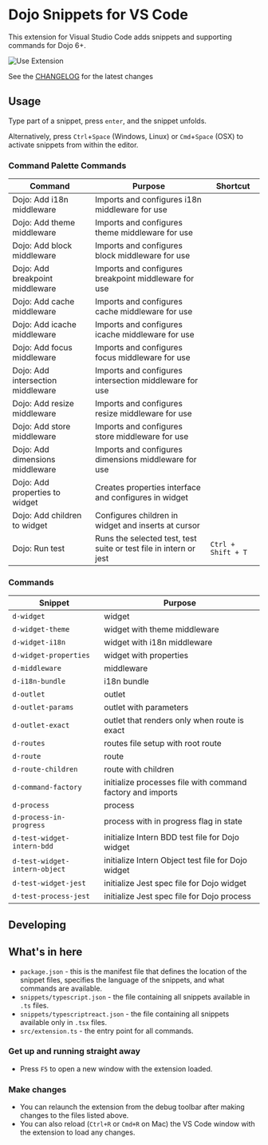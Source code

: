 # Dojo Snippets for VS Code

This extension for Visual Studio Code adds snippets and supporting commands for Dojo 6+.

![Use Extension](https://github.com/dojo/tools/raw/master/vscode-snippets/images/use-extension.gif)

See the [CHANGELOG](https://github.com/dojo/tools/blob/master/vscode-snippets/CHANGELOG.md) for the latest changes

## Usage

Type part of a snippet, press `enter`, and the snippet unfolds.

Alternatively, press `Ctrl`+`Space` (Windows, Linux) or `Cmd`+`Space` (OSX) to activate snippets from within the editor.

### Command Palette Commands

| Command                              | Purpose                                                           | Shortcut           |
| -------------------------------------| ----------------------------------------------------------------- | ------------------ |
| Dojo: Add i18n middleware            | Imports and configures i18n middleware for use                    |                    |
| Dojo: Add theme middleware           | Imports and configures theme middleware for use                   |                    |
| Dojo: Add block middleware           | Imports and configures block middleware for use                   |                    |
| Dojo: Add breakpoint middleware      | Imports and configures breakpoint middleware for use              |                    |
| Dojo: Add cache middleware           | Imports and configures cache middleware for use                   |                    |
| Dojo: Add icache middleware          | Imports and configures icache middleware for use                  |                    |
| Dojo: Add focus middleware           | Imports and configures focus middleware for use                   |                    |
| Dojo: Add intersection middleware    | Imports and configures intersection middleware for use            |                    |
| Dojo: Add resize middleware          | Imports and configures resize middleware for use                  |                    |
| Dojo: Add store middleware           | Imports and configures store middleware for use                   |                    |
| Dojo: Add dimensions middleware      | Imports and configures dimensions middleware for use              |                    |
| Dojo: Add properties to widget       | Creates properties interface and configures in widget             |                    |
| Dojo: Add children to widget         | Configures children in widget and inserts at cursor               |                    |
| Dojo: Run test                       | Runs the selected test, test suite or test file in intern or jest | `Ctrl + Shift + T` |

### Commands

| Snippet                      | Purpose                                                      |
| ---------------------------- | ------------------------------------------------------------ |
| `d-widget`                   | widget                                                       |
| `d-widget-theme`             | widget with theme middleware                                 |
| `d-widget-i18n`              | widget with i18n middleware                                  |
| `d-widget-properties`        | widget with properties                                       |
| `d-middleware`               | middleware                                                   |
| `d-i18n-bundle`              | i18n bundle                                                  |
| `d-outlet`                   | outlet                                                       |
| `d-outlet-params`            | outlet with parameters                                       |
| `d-outlet-exact`             | outlet that renders only when route is exact                 |
| `d-routes`                   | routes file setup with root route                            |
| `d-route`                    | route                                                        |
| `d-route-children`           | route with children                                          |
| `d-command-factory`          | initialize processes file with command factory and imports   |
| `d-process`                  | process                                                      |
| `d-process-in-progress`      | process with in progress flag in state                       |
| `d-test-widget-intern-bdd`   | initialize Intern BDD test file for Dojo widget              |
| `d-test-widget-intern-object`| initialize Intern Object test file for Dojo widget           |
| `d-test-widget-jest`         | initialize Jest spec file for Dojo widget                    |
| `d-test-process-jest`        | initialize Jest spec file for Dojo process                   |

## Developing

## What's in here

* `package.json` - this is the manifest file that defines the location of the snippet files, specifies the language of the snippets, and what commands are available.
* `snippets/typescript.json` - the file containing all snippets available in `.ts` files.
* `snippets/typescriptreact.json` - the file containing all snippets available only in `.tsx` files.
* `src/extension.ts` - the entry point for all commands.

### Get up and running straight away

* Press `F5` to open a new window with the extension loaded.

### Make changes

* You can relaunch the extension from the debug toolbar after making changes to the files listed above.
* You can also reload (`Ctrl+R` or `Cmd+R` on Mac) the VS Code window with the extension to load any changes.
